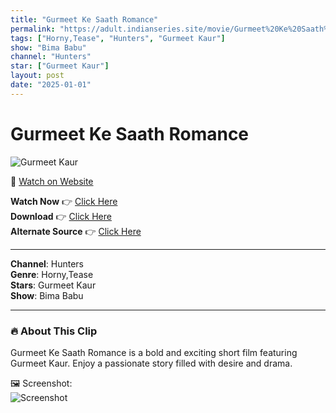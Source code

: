 ```yaml
---
title: "Gurmeet Ke Saath Romance"
permalink: "https://adult.indianseries.site/movie/Gurmeet%20Ke%20Saath%20Romance"
tags: ["Horny,Tease", "Hunters", "Gurmeet Kaur"]
show: "Bima Babu"
channel: "Hunters"
star: ["Gurmeet Kaur"]
layout: post
date: "2025-01-01"
---
```


# Gurmeet Ke Saath Romance

![Gurmeet Kaur](https://shorts.desisins.com/wp-content/uploads/2024/07/Gurmeet-Bhabhi-Ke-Saath-Romance-Bima-Babu-Hunters-DesiSins.com_.jpg)

🔗 [Watch on Website](https://adult.indianseries.site/movie/Gurmeet%20Ke%20Saath%20Romance)

**Watch Now** 👉 [Click Here](https://adult.indianseries.site/movie/Gurmeet%20Ke%20Saath%20Romance)  
**Download** 👉 [Click Here](https://adult.indianseries.site/movie/Gurmeet%20Ke%20Saath%20Romance)  
**Alternate Source** 👉 [Click Here](https://adult.indianseries.site/movie/Gurmeet%20Ke%20Saath%20Romance)

---

**Channel**: Hunters  
**Genre**: Horny,Tease  
**Stars**: Gurmeet Kaur  
**Show**: Bima Babu

---

### 🔥 About This Clip

Gurmeet Ke Saath Romance is a bold and exciting short film featuring Gurmeet Kaur. Enjoy a passionate story filled with desire and drama.
 
🖼️ Screenshot:  
![Screenshot](https://shorts.desisins.com/wp-content/uploads/2024/07/Gurmeet-Bhabhi-Ke-Saath-Romance-Bima-Babu-Hunters-DesiSins.com_.jpg)
